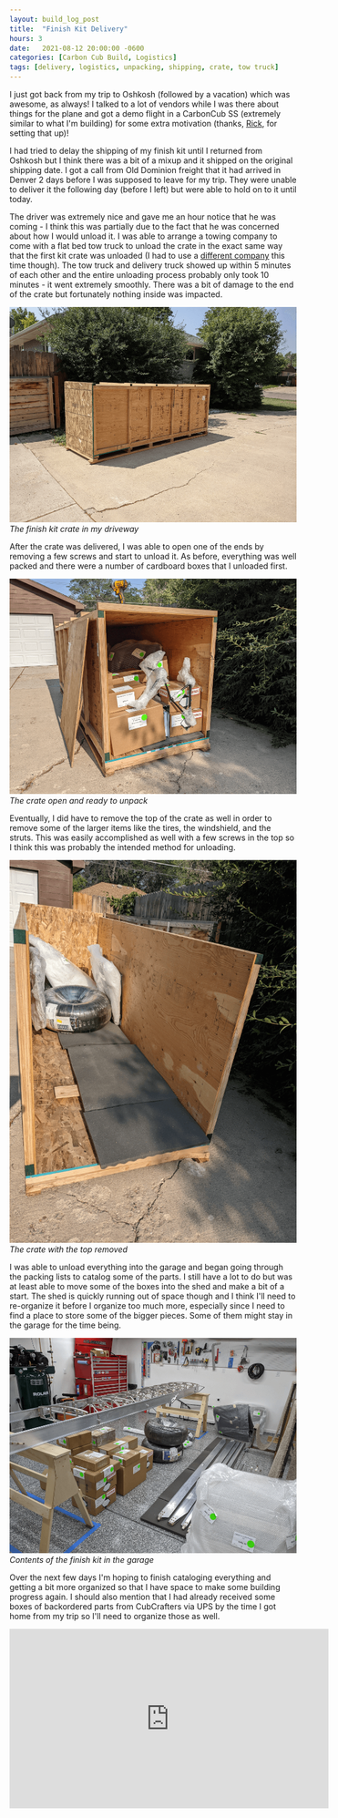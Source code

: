 ```yaml
---
layout: build_log_post
title:  "Finish Kit Delivery"
hours: 3
date:   2021-08-12 20:00:00 -0600
categories: [Carbon Cub Build, Logistics]
tags: [delivery, logistics, unpacking, shipping, crate, tow truck]
---
```


I just got back from my trip to Oshkosh (followed by a vacation) which was awesome, as always! I talked to a lot of vendors while I was there about things for the plane and got a demo flight in a CarbonCub SS (extremely similar to what I'm building) for some extra motivation (thanks, [Rick](http://www.suncountrycubs.com/), for setting that up)!

I had tried to delay the shipping of my finish kit until I returned from Oshkosh but I think there was a bit of a mixup and it shipped on the original shipping date. I got a call from Old Dominion freight that it had arrived in Denver 2 days before I was supposed to leave for my trip. They were unable to deliver it the following day (before I left) but were able to hold on to it until today.

The driver was extremely nice and gave me an hour notice that he was coming - I think this was partially due to the fact that he was concerned about how I would unload it. I was able to arrange a towing company to come with a flat bed tow truck to unload the crate in the exact same way that the first kit crate was unloaded (I had to use a [different company](http://www.westminstercotowtruck.com/) this time though). The tow truck and delivery truck showed up within 5 minutes of each other and the entire unloading process probably only took 10 minutes - it went extremely smoothly. There was a bit of damage to the end of the crate but fortunately nothing inside was impacted.

![Desktop View](/assets/img/posts/2021-08-11-finish-kit-delivery/crate.png)
_The finish kit crate in my driveway_

After the crate was delivered, I was able to open one of the ends by removing a few screws and start to unload it. As before, everything was well packed and there were a number of cardboard boxes that I unloaded first.

![Desktop View](/assets/img/posts/2021-08-11-finish-kit-delivery/open_crate.png)
_The crate open and ready to unpack_

Eventually, I did have to remove the top of the crate as well in order to remove some of the larger items like the tires, the windshield, and the struts. This was easily accomplished as well with a few screws in the top so I think this was probably the intended method for unloading.

![Desktop View](/assets/img/posts/2021-08-11-finish-kit-delivery/top_of_crate_removed.png)
_The crate with the top removed_

I was able to unload everything into the garage and began going through the packing lists to catalog some of the parts. I still have a lot to do but was at least able to move some of the boxes into the shed and make a bit of a start. The shed is quickly running out of space though and I think I'll need to re-organize it before I organize too much more, especially since I need to find a place to store some of the bigger pieces. Some of them might stay in the garage for the time being.

![Desktop View](/assets/img/posts/2021-08-11-finish-kit-delivery/contents_in_garage.png)
_Contents of the finish kit in the garage_

Over the next few days I'm hoping to finish cataloging everything and getting a bit more organized so that I have space to make some building progress again. I should also mention that I had already received some boxes of backordered parts from CubCrafters via UPS by the time I got home from my trip so I'll need to organize those as well.

<iframe width="560" height="315" src="https://www.youtube.com/embed/Q-CedB2sctc" title="YouTube video player" frameborder="0" allow="accelerometer; autoplay; clipboard-write; encrypted-media; gyroscope; picture-in-picture" allowfullscreen></iframe>